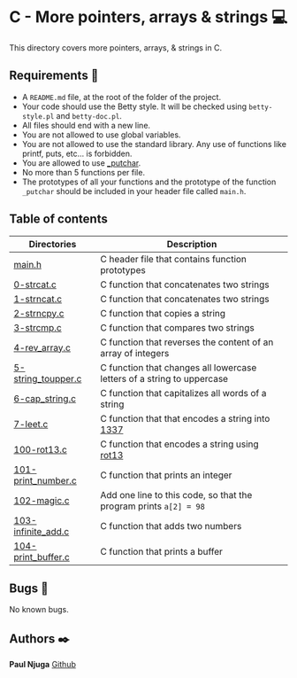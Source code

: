 # C - More pointers, arrays & strings :computer:

This directory covers more pointers, arrays, & strings in C.

## Requirements :bookmark_tabs:

* A ```README.md``` file, at the root of the folder of the project.
* Your code should use the Betty style. It will be checked using ```betty-style.pl``` and ```betty-doc.pl```.
* All files should end with a new line.
* You are not allowed to use global variables.
* You are not allowed to use the standard library. Any use of functions like printf, puts, etc… is forbidden.
* You are allowed to use [_putchar](https://github.com/holbertonschool/_putchar.c/blob/master/_putchar.c).
* No more than 5 functions per file.
* The prototypes of all your functions and the prototype of the function ```_putchar``` should be included in your header file called ```main.h```.

## Table of contents

Directories | Description
----------- | -----------
[main.h](./main.h) | C header file that contains function prototypes
[0-strcat.c](./0-strcat.c) | C function that concatenates two strings
[1-strncat.c](./1-strncat.c) | C function that concatenates two strings
[2-strncpy.c](./2-strncpy.c) | C function that copies a string
[3-strcmp.c](./3-strcmp.c) | C function that compares two strings
[4-rev_array.c](./4-rev_array.c) | C function that reverses the content of an array of integers
[5-string_toupper.c](./5-string_toupper.c) | C function that changes all lowercase letters of a string to uppercase
[6-cap_string.c](./6-cap_string.c) | C function that capitalizes all words of a string
[7-leet.c](./7-leet.c) | C function that that encodes a string into [1337](https://en.wikipedia.org/wiki/Leet)
[100-rot13.c](./100-rot13.c) | C function that encodes a string using [rot13](https://en.wikipedia.org/wiki/ROT13)
[101-print_number.c](./101-print_number.c) | C function that prints an integer
[102-magic.c](./102-magic.c) | Add one line to this code, so that the program prints ```a[2] = 98```
[103-infinite_add.c](./103-infinite_add.c) | C function that adds two numbers
[104-print_buffer.c](./104-print_buffer.c) | C function that prints a buffer

## Bugs :loudspeaker:

No known bugs.

## Authors :black_nib:

**Paul Njuga** [Github](https://github.com/Paul-Njuga)
